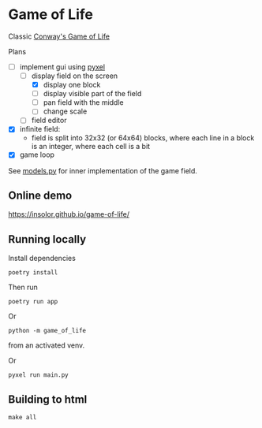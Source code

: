# Game of Life

Classic [Conway's Game of Life](https://en.wikipedia.org/wiki/Conway%27s_Game_of_Life)

Plans

- [ ] implement gui using [pyxel](https://github.com/kitao/pyxel)
  - [ ] display field on the screen
    - [x] display one block
    - [ ] display visible part of the field
    - [ ] pan field with the middle
    - [ ] change scale 
  - [ ] field editor
- [x] infinite field:
  - field is split into 32x32 (or 64x64) blocks, where each line in a block is an integer, where each cell is a bit
- [x] game loop

See [models.py](game_of_life/models.py) for inner implementation of the game field.

## Online demo

https://insolor.github.io/game-of-life/

## Running locally
Install dependencies
```
poetry install
```
Then run
```
poetry run app
```
Or
```
python -m game_of_life
```
from an activated venv.

Or
```
pyxel run main.py
```

## Building to html
```
make all
```
